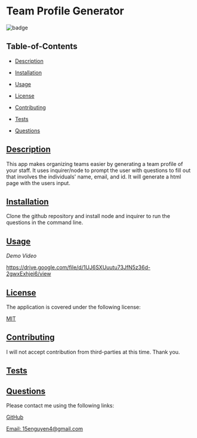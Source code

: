 # Team Profile Generator
  
  
  ![badge](https://img.shields.io/badge/license-MIT-blue)
    
  ## Table-of-Contents
  * [Description](#description)
  * [Installation](#installation)
  * [Usage](#usage)
  
  * [License](#license)
    
  * [Contributing](#contributing)
  * [Tests](#tests)
  * [Questions](#questions)
  
  ## [Description](#table-of-contents)
  
  This app makes organizing teams easier by generating a team profile of your staff. It uses inquirer/node to prompt the user with questions to fill out that involves the individuals' name, email, and id. It will generate a html page with the users input. 

  ## [Installation](#table-of-contents)
  
Clone the github repository and install node and inquirer to run the questions in the command line. 

  
  ## [Usage](#table-of-contents)
  
 *Demo Video*
 
 https://drive.google.com/file/d/1UJ6SXUuutu73JfN5z36d-2gwxExhjei6/view
 

  ## [License](#table-of-contents)
  The application is covered under the following license:
  
  [MIT](https://choosealicense.com/licenses/MIT)
    
    
  ## [Contributing](#table-of-contents)
  
  
  I will not accept contribution from third-parties at this time. Thank you.
    
  ## [Tests](#table-of-contents)

  ## [Questions](#table-of-contents)
  Please contact me using the following links:
  
  [GitHub](https://github.com/ericn17)
  
  [Email: 15enguyen4@gmail.com](mailto:15enguyen4@gmail.com)
